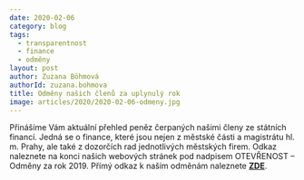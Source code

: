 ```yaml
---
date: 2020-02-06
category: blog
tags:
  - transparentnost
  - finance
  - odměny
layout: post
author: Zuzana Böhmová
authorId: zuzana.bohmova
title: Odměny našich členů za uplynulý rok
image: articles/2020/2020-02-06-odmeny.jpg
---
```


Přinášíme Vám aktuální přehled peněz čerpaných našimi členy ze státních financí. Jedná se o finance, které jsou nejen z městské části a magistrátu hl. m. Prahy, ale také z dozorčích rad jednotlivých městských firem.
Odkaz naleznete na konci našich webových stránek pod nadpisem OTEVŘENOST – Odměny za rok 2019. Přímý odkaz k našim odměnám naleznete **[ZDE](https://praha11.pirati.cz/lide/platy-2019/)**.
